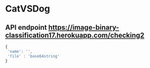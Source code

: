 # CatVSDog
## API endpoint https://image-binary-classification17.herokuapp.com/checking2

```javascript
{
 'name': '',
 'file' : 'base64string'
}
  
```


